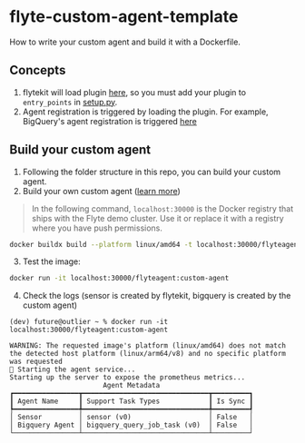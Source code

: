 # flyte-custom-agent-template
How to write your custom agent and build it with a Dockerfile.

## Concepts
1. flytekit will load plugin [here](https://github.com/flyteorg/flytekit/blob/ff2d0da686c82266db4dbf764a009896cf062349/flytekit/__init__.py#L322-L323), 
so you must add your plugin to `entry_points` in [setup.py](https://github.com/Future-Outlier/flyte-custom-agent-template/blob/main/flytekit-bigquery/setup.py#L39).
2. Agent registration is triggered by loading the plugin. For example,
BigQuery's agent registration is triggered [here](https://github.com/Future-Outlier/flyte-custom-agent/blob/main/flytekit-bigquery/flytekitplugins/bigquery/agent.py#L97)

## Build your custom agent
1. Following the folder structure in this repo, you can build your custom agent.
2. Build your own custom agent ([learn more](https://docs.flyte.org/en/latest/user_guide/flyte_agents/developing_agents.html))

> In the following command, `localhost:30000` is the Docker registry that ships with the Flyte demo cluster. Use it or replace it with a registry where you have push permissions.

```bash
docker buildx build --platform linux/amd64 -t localhost:30000/flyteagent:custom-agent -f Dockerfile .
```

3. Test the image:
```bash
docker run -it localhost:30000/flyteagent:custom-agent
```

4. Check the logs (sensor is created by flytekit, bigquery is created by the custom agent)
```
(dev) future@outlier ~ % docker run -it localhost:30000/flyteagent:custom-agent
    
WARNING: The requested image's platform (linux/amd64) does not match the detected host platform (linux/arm64/v8) and no specific platform was requested
🚀 Starting the agent service...
Starting up the server to expose the prometheus metrics...
                       Agent Metadata                       
┏━━━━━━━━━━━━━━━━┳━━━━━━━━━━━━━━━━━━━━━━━━━━━━━━━┳━━━━━━━━━┓
┃ Agent Name     ┃ Support Task Types            ┃ Is Sync ┃
┡━━━━━━━━━━━━━━━━╇━━━━━━━━━━━━━━━━━━━━━━━━━━━━━━━╇━━━━━━━━━┩
│ Sensor         │ sensor (v0)                   │ False   │
│ Bigquery Agent │ bigquery_query_job_task (v0)  │ False   │
└────────────────┴───────────────────────────────┴─────────┘
```